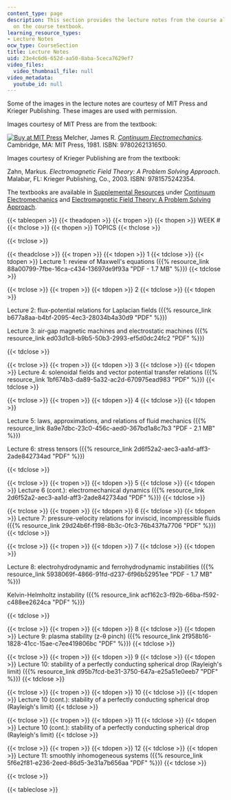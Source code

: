 ```yaml
---
content_type: page
description: This section provides the lecture notes from the course along with information
  on the course textbook.
learning_resource_types:
- Lecture Notes
ocw_type: CourseSection
title: Lecture Notes
uid: 23e4c6d6-652d-aa50-8aba-5ceca7629ef7
video_files:
  video_thumbnail_file: null
video_metadata:
  youtube_id: null
---
```


Some of the images in the lecture notes are courtesy of MIT Press and Krieger Publishing. These images are used with permission.

Images courtesy of MIT Press are from the textbook:

[![Buy at MIT Press](/images/mp_logo.gif)](https://mitpress.mit.edu/9780262131650) Melcher, James R. [_Continuum Electromechanics_](https://mitpress.mit.edu/9780262131650). Cambridge, MA: MIT Press, 1981. ISBN: 9780262131650.

Images courtesy of Krieger Publishing are from the textbook:

Zahn, Markus. _Electromagnetic Field Theory: A Problem Solving Approach_. Malabar, FL: Krieger Publishing, Co., 2003. ISBN: 9781575242354.

The textbooks are available in [Supplemental Resources](/resources) under [Continuum Electromechanics](/courses/res-6-001-continuum-electromechanics-spring-2009) and [Electromagnetic Field Theory: A Problem Solving Approach](/courses/res-6-002-electromagnetic-field-theory-a-problem-solving-approach-spring-2008).

{{< tableopen >}}
{{< theadopen >}}
{{< tropen >}}
{{< thopen >}}
WEEK #
{{< thclose >}}
{{< thopen >}}
TOPICS
{{< thclose >}}

{{< trclose >}}

{{< theadclose >}}
{{< tropen >}}
{{< tdopen >}}
1
{{< tdclose >}}
{{< tdopen >}}
Lecture 1: review of Maxwell's equations ({{% resource_link 88a00799-7fbe-16ca-c434-13697de9f93a "PDF - 1.7 MB" %}})
{{< tdclose >}}

{{< trclose >}}
{{< tropen >}}
{{< tdopen >}}
2
{{< tdclose >}}
{{< tdopen >}}


Lecture 2: flux-potential relations for Laplacian fields ({{% resource_link b677a8aa-b4bf-2095-4ec3-28034b4a30d9 "PDF" %}})

Lecture 3: air-gap magnetic machines and electrostatic machines ({{% resource_link ed03d1c8-b9b5-50b3-2993-ef5d0dc24fc2 "PDF" %}})


{{< tdclose >}}

{{< trclose >}}
{{< tropen >}}
{{< tdopen >}}
3
{{< tdclose >}}
{{< tdopen >}}
Lecture 4: solenoidal fields and vector potential transfer relations ({{% resource_link 1bf674b3-da89-5a32-ac2d-670975ead983 "PDF" %}})
{{< tdclose >}}

{{< trclose >}}
{{< tropen >}}
{{< tdopen >}}
4
{{< tdclose >}}
{{< tdopen >}}


Lecture 5: laws, approximations, and relations of fluid mechanics ({{% resource_link 8a9e7dbc-23c0-456c-aed0-367bd1a8c7b3 "PDF - 2.1 MB" %}})

Lecture 6: stress tensors ({{% resource_link 2d6f52a2-aec3-aa1d-aff3-2ade842734ad "PDF" %}})


{{< tdclose >}}

{{< trclose >}}
{{< tropen >}}
{{< tdopen >}}
5
{{< tdclose >}}
{{< tdopen >}}
Lecture 6 (cont.): electromechanical dynamics ({{% resource_link 2d6f52a2-aec3-aa1d-aff3-2ade842734ad "PDF" %}})
{{< tdclose >}}

{{< trclose >}}
{{< tropen >}}
{{< tdopen >}}
6
{{< tdclose >}}
{{< tdopen >}}
Lecture 7: pressure-velocity relations for inviscid, incompressible fluids ({{% resource_link 29d24b6f-f198-8b3c-0fc3-76b437fa7706 "PDF" %}})
{{< tdclose >}}

{{< trclose >}}
{{< tropen >}}
{{< tdopen >}}
7
{{< tdclose >}}
{{< tdopen >}}


Lecture 8: electrohydrodynamic and ferrohydrodynamic instabilities ({{% resource_link 5938069f-4866-91fd-d237-6f96b52951ee "PDF - 1.7 MB" %}})

Kelvin-Helmholtz instability ({{% resource_link acf162c3-f92b-66ba-f592-c488ee2624ca "PDF" %}})


{{< tdclose >}}

{{< trclose >}}
{{< tropen >}}
{{< tdopen >}}
8
{{< tdclose >}}
{{< tdopen >}}
Lecture 9: plasma stability (z-θ pinch) ({{% resource_link 2f958b16-1828-41cc-15ae-c7ee419806bc "PDF" %}})
{{< tdclose >}}

{{< trclose >}}
{{< tropen >}}
{{< tdopen >}}
9
{{< tdclose >}}
{{< tdopen >}}
Lecture 10: stability of a perfectly conducting spherical drop (Rayleigh's limit) ({{% resource_link d95b7fcd-be31-3750-647a-e25a51e0eeb7 "PDF" %}})
{{< tdclose >}}

{{< trclose >}}
{{< tropen >}}
{{< tdopen >}}
10
{{< tdclose >}}
{{< tdopen >}}
Lecture 10 (cont.): stability of a perfectly conducting spherical drop (Rayleigh's limit)
{{< tdclose >}}

{{< trclose >}}
{{< tropen >}}
{{< tdopen >}}
11
{{< tdclose >}}
{{< tdopen >}}
Lecture 10 (cont.): stability of a perfectly conducting spherical drop (Rayleigh's limit)
{{< tdclose >}}

{{< trclose >}}
{{< tropen >}}
{{< tdopen >}}
12
{{< tdclose >}}
{{< tdopen >}}
Lecture 11: smoothly inhomogeneous systems ({{% resource_link 5f6e2f81-e236-2eed-86d5-3e31a7b656aa "PDF" %}})
{{< tdclose >}}

{{< trclose >}}

{{< tableclose >}}